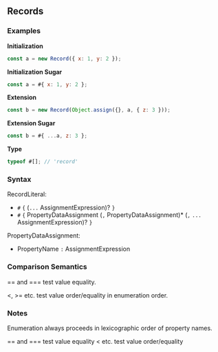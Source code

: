 Records
-------

### Examples

__Initialization__
```javascript
const a = new Record({ x: 1, y: 2 });
```

__Initialization Sugar__
```javascript
const a = #{ x: 1, y: 2 };
```

__Extension__
```javascript
const b = new Record(Object.assign({}, a, { z: 3 }));
```

__Extension Sugar__
```javascript
const b = #{ ...a, z: 3 };
```

__Type__
```javascript
typeof #[]; // 'record'
```

### Syntax

RecordLiteral:
- `#` `{` (`...` AssignmentExpression)? `}`
- `#` `{` PropertyDataAssignment (`,` PropertyDataAssignment)* (`,` `...` AssignmentExpression)? `}`

PropertyDataAssignment:
- PropertyName `:` AssignmentExpression

### Comparison Semantics

== and === test value equality.

<, >= etc. test value order/equality in enumeration order.

### Notes

Enumeration always proceeds in lexicographic order of property names.

== and === test value equality
< etc. test value order/equality
